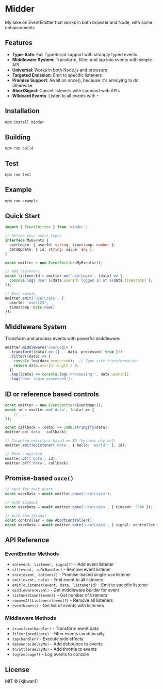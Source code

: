 # Midder

My take on EventEmitter that works in both browser and Node, with some enhancements

## Features

- **Type-Safe**: Full TypeScript support with strongly typed events
- **Middleware System**: Transform, filter, and tap into events with simple API
- **Universal**: Works in both Node.js and browsers
- **Targeted Emission**: Emit to specific listeners
- **Promise Support**: Await on once(), because it's annoying to do otherwise
- **AbortSignal**: Cancel listeners with standard web APIs
- **Wildcard Events**: Listen to all events with `*`

## Installation

```bash
npm install midder
```

## Building
```bash
npm run build
```

## Test
```bash
npm run test
```

## Example
```bash
npm run example
```

## Quick Start

```typescript
import { EventEmitter } from 'midder';

// Define your event types
interface MyEvents {
  userLogin: { userId: string; timestamp: number };
  dataUpdate: { id: string; value: any };
}

const emitter = new EventEmitter<MyEvents>();

// Add listeners
const listenerId = emitter.on('userLogin', (data) => {
  console.log(`User ${data.userId} logged in at ${data.timestamp}`);
});

// Emit events
emitter.emit('userLogin', {
  userId: 'user123',
  timestamp: Date.now()
});
```

## Middleware System

Transform and process events with powerful middleware:

```typescript
emitter.middleware('userLogin')
  .transform((data) => ({ ...data, processed: true }))
  .filter((data) => {
    console.log(data.processed);  // Type safe transformation
    return data.userId.length > 0;
  })
  .tap((data) => console.log('Processing:', data.userId))
  .log('User login processed');
```

## ID or reference based controls
```typescript
const emitter = new EventEmitter<EventMap>();
const id = emitter.on('data', (data) => {
    // ...
});

const callback = (data) => JSON.stringify(data);
emitter.on('data', callback);

// Targeted emissions based on ID (because why not)
emitter.emitToListener('data', { hello: 'world!' }, id);

// Both supported
emitter.off('data', id);
emitter.off('data', callback);

```

## Promise-based `once()`

```typescript
// Wait for next event
const userData = await emitter.once('userLogin');

// With timeout
const userData = await emitter.once('userLogin', { timeout: 5000 });

// With AbortSignal
const controller = new AbortController();
const userData = await emitter.once('userLogin', { signal: controller.signal });
```

## API Reference

### EventEmitter Methods

- `on(event, listener, signal?)` - Add event listener
- `off(event, idOrHandler)` - Remove event listener
- `once(event, options?)` - Promise-based single-use listener
- `emit(event, data)` - Emit event to all listeners
- `emitToListener(event, data, listenerId)` - Emit to specific listener
- `middleware(event)` - Get middleware builder for event
- `listenerCount(event)` - Get number of listeners
- `removeAllListeners(event?)` - Remove all listeners
- `eventNames()` - Get list of events with listeners

### Middleware Methods

- `transform(handler)` - Transform event data
- `filter(predicate)` - Filter events conditionally
- `tap(handler)` - Execute side effects
- `debounce(delayMs)` - Add debounce to events
- `throttle(delayMs)` - Add throttle to events
- `log(message?)` - Log events to console

## License

MIT © [kjkwan1]
